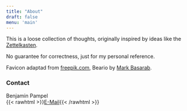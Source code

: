 ```yaml
---
title: "About"
draft: false
menu: 'main'
---
```


This is a loose collection of thoughts, originally inspired by ideas like the [Zettelkasten](https://zettelkasten.de/introduction/).

No guarantee for correctness, just for my personal reference.

Favicon adaptad from [freepik.com](https://freepik.com), Beario by [Mark Basarab](https://unsplash.com/@ignitedit).


### Contact

Benjamin Pampel\
{{< rawhtml >}}<a href="&#109;a&#105;l&#116;&#111;:&#107;&#117;&#99;&#104;&#101;&#110;&#64;&#98;&#112;&#97;&#109;&#112;&#101;&#108;&#46;&#100;&#101;">E-Mail</a>{{< /rawhtml >}}
